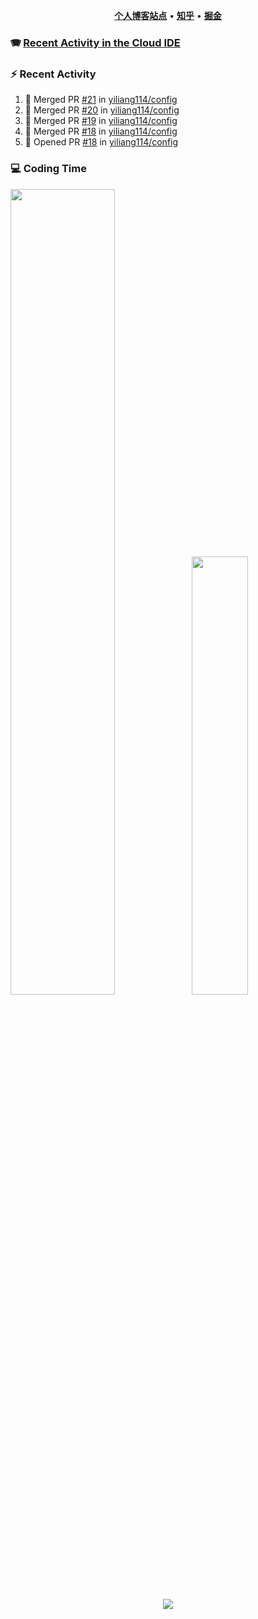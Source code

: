 <p align="center">
    <b><a href="https://yiliang.site">个人博客站点</a></b>
    •
    <b><a href="https://www.zhihu.com/people/Mrz2J">知乎</a></b>
    •
    <b><a href="https://juejin.im/user/2629687542813016">掘金</a></b>
</p>

### :accordion: [Recent Activity in the Cloud IDE](https://github.com/cloud-webide/.github)

### :zap: Recent Activity

<!--START_SECTION:activity-->

1. 🎉 Merged PR [#21](https://github.com/yiliang114/config/pull/21) in [yiliang114/config](https://github.com/yiliang114/config)
2. 🎉 Merged PR [#20](https://github.com/yiliang114/config/pull/20) in [yiliang114/config](https://github.com/yiliang114/config)
3. 🎉 Merged PR [#19](https://github.com/yiliang114/config/pull/19) in [yiliang114/config](https://github.com/yiliang114/config)
4. 🎉 Merged PR [#18](https://github.com/yiliang114/config/pull/18) in [yiliang114/config](https://github.com/yiliang114/config)
5. 💪 Opened PR [#18](https://github.com/yiliang114/config/pull/18) in [yiliang114/config](https://github.com/yiliang114/config)

<!--END_SECTION:activity-->

### 💻 Coding Time

<img align="" width="57.5%" src="https://github-readme-stats.vercel.app/api?username=yiliang114&hide_title=true&hide_border=true&show_icons=true&include_all_commits=true&line_height=21&theme=vue-dark&border_radius=0" /><img align="" width="42.4%" src="https://github-readme-stats.vercel.app/api/top-langs/?username=yiliang114&hide_title=true&hide_border=true&layout=compact&theme=vue-dark&border_radius=0" />

<div align="center">
    <img src="https://github-readme-streak-stats.herokuapp.com/?user=yiliang114" />
</div>
